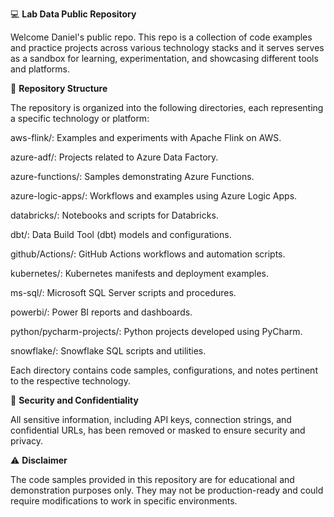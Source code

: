 💻 **Lab Data Public Repository**

Welcome Daniel's public repo. This repo is a collection of code examples and practice projects across various technology stacks and it serves serves as a sandbox for learning, experimentation, and showcasing different tools and platforms.

📁 **Repository Structure**

The repository is organized into the following directories, each representing a specific technology or platform:

aws-flink/: Examples and experiments with Apache Flink on AWS.

azure-adf/: Projects related to Azure Data Factory.

azure-functions/: Samples demonstrating Azure Functions.

azure-logic-apps/: Workflows and examples using Azure Logic Apps.

databricks/: Notebooks and scripts for Databricks.

dbt/: Data Build Tool (dbt) models and configurations.

github/Actions/: GitHub Actions workflows and automation scripts.

kubernetes/: Kubernetes manifests and deployment examples.

ms-sql/: Microsoft SQL Server scripts and procedures.

powerbi/: Power BI reports and dashboards.

python/pycharm-projects/: Python projects developed using PyCharm.

snowflake/: Snowflake SQL scripts and utilities.


Each directory contains code samples, configurations, and notes pertinent to the respective technology.

🔐 **Security and Confidentiality**

All sensitive information, including API keys, connection strings, and confidential URLs, has been removed or masked to ensure security and privacy.

⚠️ **Disclaimer**

The code samples provided in this repository are for educational and demonstration purposes only. They may not be production-ready and could require modifications to work in specific environments.
